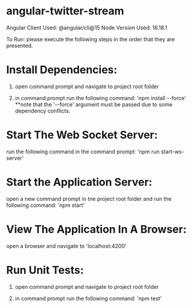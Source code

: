# angular-twitter-stream

Angular Client Used: @angular/cli@15
Node Version Used: 16.18.1

To Run: please execute the following steps in the order that they are presented.

# Install Dependencies:

  1) open command prompt and navigate to project root folder

  2) in command prompt run the following command: 'npm install --force'
     **note that the '--force' argument must be passed due to some dependency conflicts.


# Start The Web Socket Server:

  run the following command in the command prompt:
   'npm run start-ws-server'

# Start the Application Server:

  open a new command prompt in tne project root folder and run the following command:
   'npm start'


# View The Application In A Browser:

  open a browser and navigate to 'localhost:4200'


# Run Unit Tests:

 1) open command prompt and navigate to project root folder

 2) in command prompt run the following command: 'npm test'
